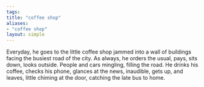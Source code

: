 ```yaml
---
tags: 
title: "coffee shop"
aliases:
- "coffee shop"
layout: simple
---
```


Everyday, he goes to the little coffee shop jammed into a wall of buildings facing the busiest road of the city. As always, he orders the usual, pays, sits down, looks outside. People and cars mingling, filling the road. He drinks his coffee, checks his phone, glances at the news, inaudible, gets up, and leaves, little chiming at the door, catching the late bus to home.